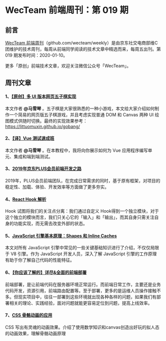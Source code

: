 # WecTeam 前端周刊：第 019 期

## 前言

[WecTeam 前端周刊](https://github.com/wecteam/weekly)（github.com/wecteam/weekly）是由京东社交电商部维C团维护的技术周刊，每周从前端同学阅读的技术文章中精选而来，每周五出刊。第 019 期发布时间：2020-01-10。

更多「原创」前端技术文章，欢迎关注微信公众号「WecTeam」。

## 周刊文章

#### 1、[【原创】多 UI 版本网页五子棋实现](https://mp.weixin.qq.com/s/oKDq7HCzw_YzJStbbveCfQ)

本文作者 **@马雪琴** 。五子棋是大家很熟悉的一种小游戏，本文给大家介绍如何制作一个简易的网页版五子棋游戏，并且考虑实现普通 DOM 和 Canvas 两种 UI 绘图模式供随时切换。最终的实现效果参考：https://littuomuxin.github.io/gobang/

#### 2、[【译】Vue 测试速成班](https://mp.weixin.qq.com/s/-pxBJKIQYoiXnq2oS1yWxw)

本文作者 **@马雪琴** 。在本教程中，我将向你展示如何为 Vue 应用程序编写单元、集成和端到端测试。

#### 3、[2019年京东PLUS会员前端开发之路](https://juejin.im/post/5e156cb45188253aa666afa2)

2019年，PLUS会员前端团队，在完成日常需求的同时，基于原有框架，对项目的稳定性、加载、体验、开发效率等方面做了更多夯实。

#### 4、[React Hook 解析](https://zhuanlan.zhihu.com/p/91935584)

Hook 试图将我们的关注点分离：我们通过自定义 Hook得到一个独立模块，对于这个独立的模块而言，我们只关心它的「输入」和「输出」，而其自身只需关注自身的功能实现，而无需去改变外部的状态。

#### 5、[JavaScript 引擎基本原理：Shapes 和 Inline Caches](https://www.zcfy.cc/article/javascript-engine-fundamentals-shapes-and-inline-caches)

本文对所有 JavaScript 引擎中常见的一些关键基础知识进行了介绍，不仅仅局限于 V8 引擎。作为 JavaScript 开发人员，深入了解 JavaScript 引擎的工作原理有助于你了解自己代码的性能特征。

#### 6、[【你应该了解的】详尽&全面的前端部署](https://juejin.im/post/5e048025e51d4558052f338e)

前端部署，是让前端代码在服务器环境正常运行。而前端日常工作，主要还是业务代码开发，资源引用，前端路由配置等。至于部署，更多的是运维人员操作接触不多。但现实项目中，往往一部署到这些环境就出现各种各样的问题，如果我们有部署相关的理论、实践经验，面对问题就能更容易定位到问题，提高上线效率。

#### 7、[CSS 骨骼动画的应用](https://mp.weixin.qq.com/s/4Zoujl4F3eRyaZX2iVvupQ)

CSS 写出有灵魂的动画效果。介绍了使用数学知识和canvas创造出好玩的拟人态的动画效果，理解骨骼动画原理
